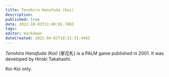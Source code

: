 ```yaml
---
title: Tenohira Hanafuda (Kai)
description: 
published: true
date: 2022-10-03T11:49:01.786Z
tags: 
editor: markdown
dateCreated: 2022-04-01T18:21:33.449Z
---
```


_Tenohira Hanafuda (Kai)_ (<span lang='ja'>掌花札</span>) is a PALM game published in 2001.
It was developed by Hiroki Takahashi.

Koi-Koi only.